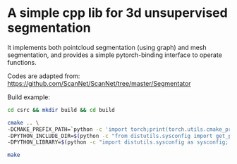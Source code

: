 # A simple cpp lib for 3d unsupervised segmentation

It implements both pointcloud segmentation (using graph) and mesh segmentation, and provides a simple pytorch-binding interface to operate functions.

Codes are adapted from: https://github.com/ScanNet/ScanNet/tree/master/Segmentator

Build example:
```bash
cd csrc && mkdir build && cd build

cmake .. \
-DCMAKE_PREFIX_PATH=`python -c 'import torch;print(torch.utils.cmake_prefix_path)'` \
-DPYTHON_INCLUDE_DIR=$(python -c "from distutils.sysconfig import get_python_inc; print(get_python_inc())")  \
-DPYTHON_LIBRARY=$(python -c "import distutils.sysconfig as sysconfig; print(sysconfig.get_config_var('LIBDIR'))")

make 
```
